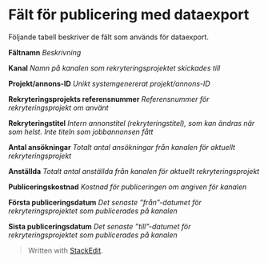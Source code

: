 # Fält för publicering med dataexport

Följande tabell beskriver de fält som används för dataexport.

**Fältnamn** 
*Beskrivning*

**Kanal**
*Namn på kanalen som rekryteringsprojektet skickades till*

**Projekt/annons-ID**
*Unikt systemgenererat projekt/annons-ID*

**Rekryteringsprojekts referensnummer**
*Referensnummer för rekryteringsprojekt om använt*

**Rekryteringstitel**
*Intern annonstitel (rekryteringstitel), som kan ändras när som helst. Inte titeln som jobbannonsen fått*

**Antal ansökningar**
*Totalt antal ansökningar från kanalen för aktuellt rekryteringsprojekt*

**Anställda**
*Totalt antal anställda från kanalen för aktuellt rekryteringsprojekt*

**Publiceringskostnad**
*Kostnad för publiceringen om angiven för kanalen*

**Första publiceringsdatum**
*Det senaste ”från”-datumet för rekryteringsprojektet som publicerades på kanalen*

**Sista publiceringsdatum**
*Det senaste ”till”-datumet för rekryteringsprojektet som publicerades på kanalen*

> Written with [StackEdit](https://stackedit.io/).
<!--stackedit_data:
eyJoaXN0b3J5IjpbLTE5MTcwMDY4MTddfQ==
-->